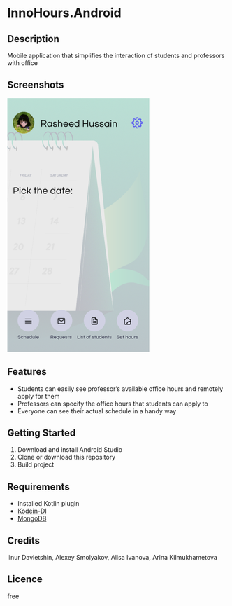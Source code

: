 # InnoHours.Android
## Description
Mobile application that simplifies the interaction of students and professors with office 

## Screenshots
![sdfsd](inno_hours.png)

## Features
- Students can easily see professor’s available office hours and remotely apply for them
- Professors can specify the office hours that students can apply to
- Everyone can see their actual schedule in a handy way

## Getting Started
1. Download and install Android Studio
2. Clone or download this repository 
3. Build project

## Requirements
- Installed Kotlin plugin
- [Kodein-DI](https://github.com/Kodein-Framework/Kodein-DI)
- [MongoDB](https://www.mongodb.com/)

## Credits 
Ilnur Davletshin, Alexey Smolyakov, Alisa Ivanova, Arina Kilmukhametova

## Licence
free
